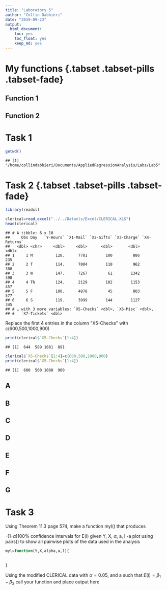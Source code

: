 ```yaml
---
title: "Laboratory 5"
author: "Collin Dabbieri"
date: "2019-09-23"
output: 
  html_document:
    toc: yes
    toc_float: yes
    keep_md: yes
---
```




# My functions {.tabset .tabset-pills .tabset-fade}

## Function 1

## Function 2


# Task 1


```r
getwd()
```

```
## [1] "/home/collindabbieri/Documents/AppliedRegressionAnalysis/Labs/Lab5"
```


# Task 2 {.tabset .tabset-pills .tabset-fade}


```r
library(readxl)

clerical=read_excel("../../Dataxls/Excel/CLERICAL.XLS")
head(clerical)
```

```
## # A tibble: 6 x 10
##     Obs Day   `Y-Hours` `X1-Mail` `X2-Gifts` `X3-Charge` `X4-Returns`
##   <dbl> <chr>     <dbl>     <dbl>      <dbl>       <dbl>        <dbl>
## 1     1 M          128.      7781        100         886          235
## 2     2 T          114.      7004        110         962          388
## 3     3 W          147.      7267         61        1342          398
## 4     4 Th         124.      2129        102        1153          457
## 5     5 F          100.      4878         45         803          577
## 6     6 S          119.      3999        144        1127          345
## # … with 3 more variables: `X5-Checks` <dbl>, `X6-Misc` <dbl>,
## #   `X7-Tickets` <dbl>
```

Replace the first 4 entries in the column "X5-Checks" with c(600,500,1000,900) 


```r
print(clerical$`X5-Checks`[1:4])
```

```
## [1]  644  589 1081  891
```

```r
clerical$`X5-Checks`[1:4]=c(600,500,1000,900)
print(clerical$`X5-Checks`[1:4])
```

```
## [1]  600  500 1000  900
```

## A

## B

## C

## D

## E

## F

## G

# Task 3

Using Theorem 11.3 page 574, make a function myl() that produces

-(1-$\alpha$)100% confidence intervals for E(l) given Y, X, $\alpha$, a, l
-a plot using pairs() to show all pairwise plots of the data used in the analysis


```r
myl=function(Y,X,alpha,a,l){
  
  
}
```


Using the modified CLERICAL data with $\alpha=0.05$, and a such that $E(l)=\beta_1-\beta_2$ call your function and place output here




